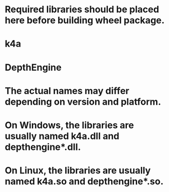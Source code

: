 # Required libraries should be placed here before building wheel package.

# k4a
# DepthEngine

# The actual names may differ depending on version and platform.
# On Windows, the libraries are usually named k4a.dll and depthengine*.dll.
# On Linux, the libraries are usually named k4a.so and depthengine*.so.
